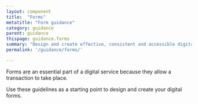 ```yaml
---
layout: component
title:  "Forms"
metatitle: "Form guidance"
category: guidance
parent: guidance
thispage: guidance.forms
summary: "Design and create effective, consistent and accessible digital forms."
permalink: '/guidance/forms/'

---
```


Forms are an essential part of a digital service because they allow a transaction to take place.

Use these guidelines as a starting point to design and create your digital forms.
